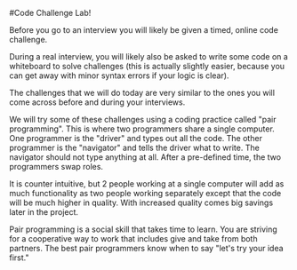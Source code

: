 #Code Challenge Lab!

Before you go to an interview you will likely be given a timed, online code challenge.

During a real interview, you will likely also be asked to write some code on a whiteboard to solve challenges (this is actually slightly easier, because you can get away with minor syntax errors if your logic is clear).

The challenges that we will do today are very similar to the ones you will come across before and during your interviews.

We will try some of these challenges using a coding practice called "pair programming". This is where two programmers share a single computer. One programmer is the "driver" and types out all the code. The other programmer is the "navigator" and tells the driver what to write. The navigator should not type anything at all. After a pre-defined time, the two programmers swap roles.  

It is counter intuitive, but 2 people working at a single computer will add as much functionality as two people working separately except that the code will be much higher in quality. With increased quality comes big savings later in the project.

Pair programming is a social skill that takes time to learn. You are striving for a cooperative way to work that includes give and take from both partners. The best pair programmers know when to say "let's try your idea first." 


